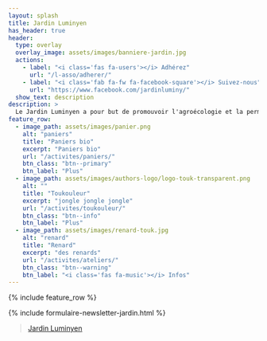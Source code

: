 ```yaml
---
layout: splash
title: Jardin Luminyen
has_header: true
header:
  type: overlay
  overlay_image: assets/images/banniere-jardin.jpg
  actions:
    - label: "<i class='fas fa-users'></i> Adhérez"
      url: "/l-asso/adherer/"
    - label: "<i class='fab fa-fw fa-facebook-square'></i> Suivez-nous"
      url: "https://www.facebook.com/jardinluminy/"
  show_text: description
description: >
  Le Jardin Luminyen a pour but de promouvoir l'agroécologie et la permaculture au plus grand nombre de personnes. Pour celà, nous gérons jardin universitaire de Luminy, qui se veut à terme être une modeste vitrine expérimentale de ce genre de pratiques. Tout le monde est le bienvenu !
feature_row:
  - image_path: assets/images/panier.png
    alt: "paniers"
    title: "Paniers bio"
    excerpt: "Paniers bio"
    url: "/activites/paniers/"
    btn_class: "btn--primary"
    btn_label: "Plus"
  - image_path: assets/images/authors-logo/logo-touk-transparent.png
    alt: ""
    title: "Toukouleur"
    excerpt: "jongle jongle jongle"
    url: "/activites/toukouleur/"
    btn_class: "btn--info"
    btn_label: "Plus"
  - image_path: assets/images/renard-touk.jpg
    alt: "renard"
    title: "Renard"
    excerpt: "des renards"
    url: "/activites/ateliers/"
    btn_class: "btn--warning"
    btn_label: "<i class='fas fa-music'></i> Infos"
---
```


{% include feature_row %}

{% include formulaire-newsletter-jardin.html %}

<div id="fb-root"></div>
<script async defer crossorigin="anonymous" src="https://connect.facebook.net/fr_FR/sdk.js#xfbml=1&version=v5.0"></script>

<div class="fb-page" data-href="{{ data.extlinks.fb-jardin }}"
data-tabs="" data-width="" data-height="" data-small-header="false"
data-adapt-container-width="true" data-hide-cover="false"
data-show-facepile="false"><blockquote
cite="{{ data.extlinks.fb-jardin }}" class="fb-xfbml-parse-ignore"><a
href="{{ data.extlinks.fb-jardin }}">Jardin Luminyen</a></blockquote></div>

